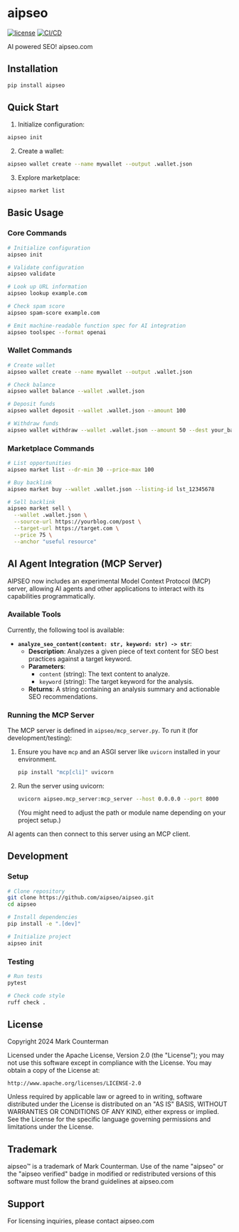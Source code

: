 # aipseo

[![license](https://img.shields.io/github/license/aipseo/aipseo)](license)
[![CI/CD](https://github.com/aipseo/aipseo/actions/workflows/ci.yml/badge.svg)](https://github.com/aipseo/aipseo/actions/workflows/ci.yml)

AI powered SEO! aipseo.com

## Installation

```bash
pip install aipseo
```

## Quick Start

1. Initialize configuration:
```bash
aipseo init
```

2. Create a wallet:
```bash
aipseo wallet create --name mywallet --output .wallet.json
```

3. Explore marketplace:
```bash
aipseo market list
```

## Basic Usage

### Core Commands

```bash
# Initialize configuration
aipseo init

# Validate configuration
aipseo validate

# Look up URL information
aipseo lookup example.com

# Check spam score
aipseo spam-score example.com

# Emit machine-readable function spec for AI integration
aipseo toolspec --format openai
```

### Wallet Commands

```bash
# Create wallet
aipseo wallet create --name mywallet --output .wallet.json

# Check balance
aipseo wallet balance --wallet .wallet.json

# Deposit funds
aipseo wallet deposit --wallet .wallet.json --amount 100

# Withdraw funds
aipseo wallet withdraw --wallet .wallet.json --amount 50 --dest your_bank_account
```

### Marketplace Commands

```bash
# List opportunities
aipseo market list --dr-min 30 --price-max 100

# Buy backlink
aipseo market buy --wallet .wallet.json --listing-id lst_12345678

# Sell backlink
aipseo market sell \
  --wallet .wallet.json \
  --source-url https://yourblog.com/post \
  --target-url https://target.com \
  --price 75 \
  --anchor "useful resource"
```

## AI Agent Integration (MCP Server)

AIPSEO now includes an experimental Model Context Protocol (MCP) server, allowing AI agents and other applications to interact with its capabilities programmatically.

### Available Tools

Currently, the following tool is available:

*   **`analyze_seo_content(content: str, keyword: str) -> str`**:
    *   **Description**: Analyzes a given piece of text content for SEO best practices against a target keyword.
    *   **Parameters**:
        *   `content` (string): The text content to analyze.
        *   `keyword` (string): The target keyword for the analysis.
    *   **Returns**: A string containing an analysis summary and actionable SEO recommendations.

### Running the MCP Server

The MCP server is defined in `aipseo/mcp_server.py`. To run it (for development/testing):

1.  Ensure you have `mcp` and an ASGI server like `uvicorn` installed in your environment.
    ```bash
    pip install "mcp[cli]" uvicorn
    ```
2.  Run the server using uvicorn:
    ```bash
    uvicorn aipseo.mcp_server:mcp_server --host 0.0.0.0 --port 8000
    ```
    (You might need to adjust the path or module name depending on your project setup.)

AI agents can then connect to this server using an MCP client.

## Development

### Setup

```bash
# Clone repository
git clone https://github.com/aipseo/aipseo.git
cd aipseo

# Install dependencies
pip install -e ".[dev]"

# Initialize project
aipseo init
```

### Testing

```bash
# Run tests
pytest

# Check code style
ruff check .
```

## License

Copyright 2024 Mark Counterman

Licensed under the Apache License, Version 2.0 (the "License");
you may not use this software except in compliance with the License.
You may obtain a copy of the License at:

    http://www.apache.org/licenses/LICENSE-2.0

Unless required by applicable law or agreed to in writing, software
distributed under the License is distributed on an "AS IS" BASIS,
WITHOUT WARRANTIES OR CONDITIONS OF ANY KIND, either express or implied.
See the License for the specific language governing permissions and
limitations under the License.

## Trademark

aipseo™ is a trademark of Mark Counterman. Use of the name "aipseo" or
the "aipseo verified" badge in modified or redistributed versions of
this software must follow the brand guidelines at aipseo.com

## Support

For licensing inquiries, please contact aipseo.com
